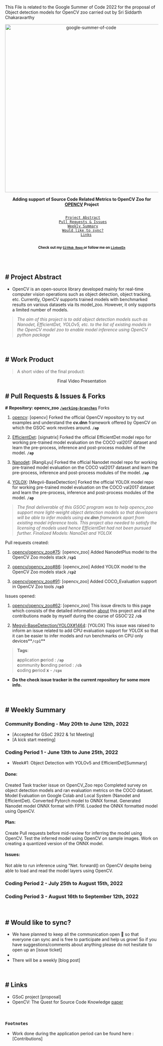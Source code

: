 This File is related to the Google Summer of Code 2022 for the proposal of Object detection models for OpenCV zoo carried out by Sri Siddarth Chakaravarthy 

<div align="center">
    <a href="https://summerofcode.withgoogle.com/"><img src="https://godotengine.org/storage/app/uploads/public/5c7/67d/8c6/5c767d8c62621713488685.png" width="550" alt="google-summer-of-code"></a>
    <br>
    <b> 
    <p>
    Adding support of Source Code Related Metrics to OpenCV Zoo for <a href="https://github.com/opencv/opencv_zoo">OPENCV</a> Project
    </p>
    </b>
</div>
<p align="center">
    <code> 
	<a href="#-Project-Abstract">Project Abstract</a>&nbsp;&nbsp;&nbsp;
    <a href="#-Pull-requests--Issues">Pull Requests & Issues</a>&nbsp;&nbsp;&nbsp;
    <a href="#-Weekly-Summary">Weekly Summary</a>&nbsp;&nbsp;&nbsp;
	<a href="#-Would-like-to-sync">Would like to sync?</a>&nbsp;&nbsp;&nbsp;
    <a href="#-Links">Links</a>
    </code>
</p>

<p align="center">
	<b> <sub>Check out my <a href="https://github.com/Sidd1609?tab=repositories"> <code>GitHub Repo</code> </a> or follow me on <a href="https://www.linkedin.com/in/sri-siddarth-chakaravarthy-p-145675192/"> <code>LinkedIn</code> </a> </sub></b>
</p>
<br>

<br>

## # Project Abstract

+ OpenCV is an open-source library developed mainly for real-time computer vision operations such as object detection, object tracking, etc. Currently, OpenCV supports trained models with benchmarked results on various datasets via its model_zoo. However, it only supports a limited number of models.

> <i> The aim of this project is to add object detection models such as Nanodet, EfficientDet, YOLOv5, etc. to the list of existing models in the OpenCV model zoo  to enable model inference using OpenCV python package</i>

<br>

## # Work Product

> A short video of the final product: 

<div align="center">Final Video Presentation
</div>


## # Pull Requests & Issues & Forks
**#** **Repository: opencv_zoo** [**`/working-branches`**](https://github.com/opencv/opencv_zoo/branches)
Forks
1. [opencv](https://github.com/Sidd1609/opencv_GSOC-22): [opencv] Forked the official OpenCV repository to try out examples and understand the <b>cv.dnn</b> framework offered by OpenCV on which the GSOC work revolves around. **`/ap`**

2. [EfficientDet](https://github.com/Sidd1609/EfficientDet-GSOC-): [signatrix] Forked the official EfficientDet model repo for working pre-trained model evaluation on the COCO val2017 dataset and learn the pre-process, inference and post-process modules of the model. **`/ap`**

3. [Nanodet](https://github.com/Sidd1609/Nanodet-GSOC): [RangiLyu] Forked the official Nanodet model repo for working pre-trained model evaluation on the COCO val2017 dataset and learn the pre-process, inference and post-process modules of the model. **`/ap`**

4. [YOLOX](https://github.com/Sidd1609/YOLOX-GSOC): [Megvii-BaseDetection] Forked the official YOLOX model repo for working pre-trained model evaluation on the COCO val2017 dataset and learn the pre-process, inference and post-process modules of the model. **`/ap`**

> <i> The final deliverable of this GSOC program was to help opencv_zoo support more light-weight object detection models so that developers will be able to infer models using <b>cv.dnn</b>  framework apart from existing model inference tools. This project also needed to satisfy the licensing of models used hence EfficientDet had not been pursued further. Finalized Models: NanoDet and YOLOX</i>

Pull requests created:

1. [opencv/opencv_zoo#75](https://github.com/opencv/opencv_zoo/pull/75): [opencv_zoo] Added NanodetPlus model to the OpenCV Zoo models stack **`/cp1`**

2. [opencv/opencv_zoo#86](https://github.com/opencv/opencv_zoo/pull/86): [opencv_zoo] Added YOLOX model to the OpenCV Zoo models stack **`/cp2`**

3. [opencv/opencv_zoo#91](https://github.com/opencv/opencv_zoo/pull/91): [opencv_zoo] Added COCO_Evaluation support in OpenCV Zoo tools **`/cp3`**

Issues opened:
1. [opencv/opencv_zoo#62](https://github.com/opencv/opencv_zoo/issues/62#-weekly-summary ): [opencv_zoo] This issue directs to this page which consists of the detailed information [about](url) this project and all the contributions made by myself during the course of GSOC'22 **`/cb`**

2. [Megvii-BaseDetection/YOLOX#1464](https://github.com/Megvii-BaseDetection/YOLOX/issues/1464): [YOLOX] This issue was raised to inform an issue related to add CPU evaluation support for YOLOX so that it can be easier to infer models and run benchmarks on CPU only devices**`/cp1`**

> **Tags**:
>
> **a**pplication **p**eriod : **`/ap`** <br>
> **c**ommunity **b**onding period : **`/cb`** <br>
> **c**oding **p**eriod **x** - **`/cpx`** <br>


- **Do the check issue tracker in the current repository for some more info.**

<br>

## # Weekly Summary
### Community Bonding - May 20th to June 12th, 2022

+ [Accepted for GSoC 2922 & 1st Meeting]
+ [A kick start meeting]

### Coding Period 1 - June 13th to  June 25th, 2022

+ Week#1: Object Detection with YOLOv5 and EfficientDet[Summary]

#### Done:
Created Task tracker issue on OpenCV_Zoo repo
Completed survey on object detection models and ran evaluation metrics on the COCO dataset. 
Model Evaluation on Google Colab and Local System (Nanodet and EfficientDet).
Converted Pytorch model to ONNX format.
Generated Nanodet model ONNX format with FP16.
Loaded the ONNX formatted model using OpenCV.

#### Plan:
Create Pull requests before mid-review for inferring the model using OpenCV.
Test the inferred model using OpenCV on sample images. 
Work on creating a quantized version of the ONNX model. 

#### Issues:
Not able to run inference using "Net. forward() on OpenCV despite being able to load and read the model layers using 
OpenCV. 

### Coding Period 2 - July 25th to  August 15th, 2022 
### Coding Period 3 - August 16th to  September 12th, 2022
<br>

## # Would like to sync?

+ We have planned to keep all the communication open 🎉 so that everyone can sync and is free to participate and help us grow! So if you have suggestions/comments about anything please do not hesitate to open up an [issue ticket]
+ 
+ There will be a weekly [blog post]

<br>

## # Links

+ GSoC project [proposal]
+ OpenCV: The Quest for Source Code Knowledge [paper](https://www.researchgate.net/publication/326942711_Graal_The_Quest_for_Source_Code_Knowledge)


<br>

### `Footnotes`

+ Work done during the application period can be found here : [Contributions]

